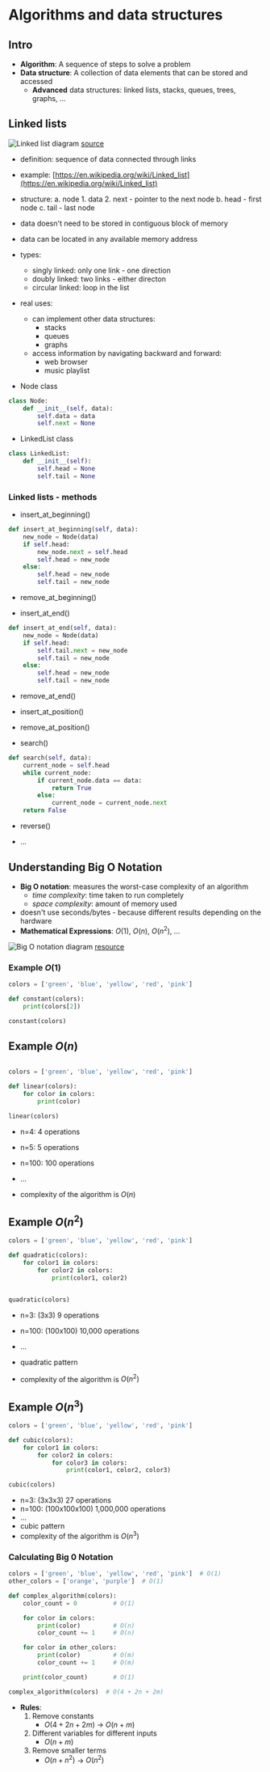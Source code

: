 # Algorithms and data structures

## Intro

- **Algorithm**: A sequence of steps to solve a problem
- **Data structure**: A collection of data elements that can be stored and accessed
    - **Advanced** data structures: linked lists, stacks, queues, trees, graphs, ...

## Linked lists

![Linked list diagram](./docs/linkedlist.webp)
[source](https://medium.com/@verdi/working-with-singly-linked-list-928c61ff841e)

- definition:
    sequence of data connected through links

- example:
    [https://en.wikipedia.org/wiki/Linked_list](https://en.wikipedia.org/wiki/Linked_list)

- structure:
    a. node
        1. data
        2. next - pointer to the next node
    b. head - first node
    c. tail - last node

- data doesn't need to be stored in contiguous block of memory
- data can be located in any available memory address

- types:
    - singly linked: only one link - one direction
    - doubly linked: two links - either directon
    - circular linked: loop in the list

- real uses:
    - can implement other data structures:
        - stacks
        - queues
        - graphs
    - access information by navigating backward and forward:
        - web browser
        - music playlist

- Node class

```python
class Node:
    def __init__(self, data):
        self.data = data
        self.next = None
```

- LinkedList class

```python
class LinkedList:
    def __init__(self):
        self.head = None
        self.tail = None
```

### Linked lists - methods

- insert_at_beginning()

```python
def insert_at_beginning(self, data):
    new_node = Node(data)
    if self.head:
        new_node.next = self.head
        self.head = new_node
    else:
        self.head = new_node
        self.tail = new_node
```

- remove_at_beginning()

- insert_at_end()

```python
def insert_at_end(self, data):
    new_node = Node(data)
    if self.head:
        self.tail.next = new_node
        self.tail = new_node
    else:
        self.head = new_node
        self.tail = new_node
```

- remove_at_end()

- insert_at_position()

- remove_at_position()

- search()
```python
def search(self, data):
    current_node = self.head
    while current_node:
        if current_node.data == data:
            return True
        else:
            current_node = current_node.next
    return False
```

- reverse()

- ...

## Understanding Big O Notation

- **Big O notation**: measures the worst-case complexity of an algorithm
    - *time complexity*: time taken to run completely
    - *space complexity*: amount of memory used
- doesn't use seconds/bytes - because different results depending on the hardware
- **Mathematical Expressions**: $O(1)$, $O(n)$, $O(n^2)$, ...

![Big O notation diagram](./docs/bigograph.webp)
[resource](https://medium.com/dataseries/how-to-calculate-time-complexity-with-big-o-notation-9afe33aa4c46)

### Example $O(1)$
```python
colors = ['green', 'blue', 'yellow', 'red', 'pink']

def constant(colors):
    print(colors[2])

constant(colors)
```

## Example $O(n)$
```python

colors = ['green', 'blue', 'yellow', 'red', 'pink']

def linear(colors):
    for color in colors:
        print(color)

linear(colors)
```
- n=4: 4 operations
- n=5: 5 operations
- n=100: 100 operations
- ...

- complexity of the algorithm is $O(n)$

## Example $O(n^2)$
```python
colors = ['green', 'blue', 'yellow', 'red', 'pink']

def quadratic(colors):
    for color1 in colors:
        for color2 in colors:
            print(color1, color2)


quadratic(colors)
```

- n=3: (3x3) 9 operations
- n=100: (100x100) 10,000 operations
- ...

- quadratic pattern
- complexity of the algorithm is $O(n^2)$

## Example $O(n^3)$
```python
colors = ['green', 'blue', 'yellow', 'red', 'pink']

def cubic(colors):
    for color1 in colors:
        for color2 in colors:
            for color3 in colors:
                print(color1, color2, color3)

cubic(colors)
```

- n=3: (3x3x3) 27 operations
- n=100: (100x100x100) 1,000,000 operations
- ...
- cubic pattern
- complexity of the algorithm is $O(n^3)$


### Calculating Big 0 Notation

```python
colors = ['green', 'blue', 'yellow', 'red', 'pink']  # O(1)
other_colors = ['orange', 'purple']  # O(1)

def complex_algorithm(colors):
    color_count = 0          # O(1)

    for color in colors:
        print(color)         # O(n)
        color_count += 1     # O(n)

    for color in other_colors:
        print(color)         # O(m)
        color_count += 1     # O(m)

    print(color_count)       # O(1)

complex_algorithm(colors)  # O(4 + 2n + 2m)
```

- **Rules**:
    1. Remove constants
        - $O(4 + 2n + 2m)$ $\to$ $O(n + m)$
    2. Different variables for different inputs
        - $O(n + m)$
    3. Remove smaller terms
        - $O(n + n^2)$ $\to$ $O(n^2)$

